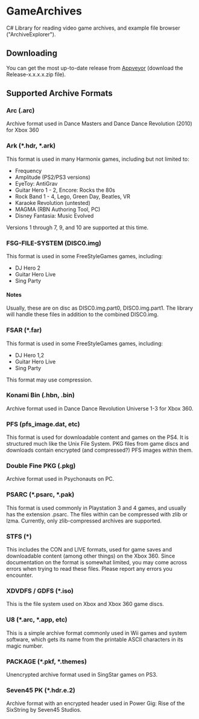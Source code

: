 ﻿# GameArchives
C# Library for reading video game archives, and example file browser ("ArchiveExplorer").

## Downloading
You can get the most up-to-date release from [Appveyor](https://ci.appveyor.com/project/maxton/gamearchives/build/artifacts)
(download the Release-x.x.x.x.zip file).

## Supported Archive Formats
### Arc (.arc)
Archive format used in Dance Masters and Dance Dance Revolution (2010) for Xbox 360

### Ark (*.hdr, *.ark)
This format is used in many Harmonix games, including but not limited to:
* Frequency
* Amplitude (PS2/PS3 versions)
* EyeToy: AntiGrav
* Guitar Hero 1 - 2, Encore: Rocks the 80s
* Rock Band 1 - 4, Lego, Green Day, Beatles, VR
* Karaoke Revolution (untested)
* MAGMA (RBN Authoring Tool, PC)
* Disney Fantasia: Music Evolved

Versions 1 through 7, 9, and 10 are supported at this time.

### FSG-FILE-SYSTEM (DISC0.img)
This format is used in some FreeStyleGames games, including:
* DJ Hero 2
* Guitar Hero Live
* Sing Party

#### Notes
Usually, these are on disc as DISC0.img.part0, DISC0.img.part1.
The library will handle these files in addition to the combined DISC0.img.

### FSAR (*.far)
This format is used in some FreeStyleGames games, including:
* DJ Hero 1,2
* Guitar Hero Live
* Sing Party

This format may use compression.

### Konami Bin (.hbn, .bin)
Archive format used in Dance Dance Revolution Universe 1-3 for Xbox 360.

### PFS (pfs_image.dat, etc)
This format is used for downloadable content and games on the PS4. It is structured much like the Unix File System.
PKG files from game discs and downloads contain encrypted (and compressed?) PFS images within them.

### Double Fine PKG (.pkg)
Archive format used in Psychonauts on PC.

### PSARC (*.psarc, *.pak)
This format is used commonly in Playstation 3 and 4 games, and usually has the extension .psarc.
The files within can be compressed with zlib or lzma. Currently, only zlib-compressed archives are supported.

### STFS (*)
This includes the CON and LIVE formats, used for game saves and downloadable
content (among other things) on the Xbox 360. Since documentation on the format
is somewhat limited, you may come across errors when trying to read these
files. Please report any errors you encounter.

### XDVDFS / GDFS (*.iso)
This is the file system used on Xbox and Xbox 360 game discs.

### U8 (*.arc, *.app, etc)
This is a simple archive format commonly used in Wii games and system software,
which gets its name from the printable ASCII characters in its magic number.

### PACKAGE (*.pkf, *.themes)
Unencrypted archive format used in SingStar games on PS3.

### Seven45 PK (*.hdr.e.2)
Archive format with an encrypted header used in Power Gig: Rise of the SixString by Seven45 Studios.
